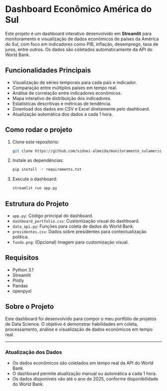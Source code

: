 # Dashboard Econômico América do Sul

Este projeto é um dashboard interativo desenvolvido em **Streamlit** para monitoramento e visualização de dados econômicos de países da América do Sul, com foco em indicadores como PIB, inflação, desemprego, taxa de juros, entre outros. Os dados são coletados automaticamente da API do World Bank.

## Funcionalidades Principais

- Visualização de séries temporais para cada país e indicador.
- Comparação entre múltiplos países em tempo real.
- Análise de correlação entre indicadores econômicos.
- Mapa interativo de distribuição dos indicadores.
- Estatísticas descritivas e métricas de tendência.
- Download dos dados em CSV e Excel diretamente pelo dashboard.
- Atualização automática dos dados a cada 1 hora.

## Como rodar o projeto

1. Clone este repositório:
   ```bash
   git clone https://github.com/sidnei-almeida/monitoramento_sulamericano
   ```
2. Instale as dependências:
   ```bash
   pip install -r requirements.txt
   ```
3. Execute o dashboard:
   ```bash
   streamlit run app.py
   ```

## Estrutura do Projeto
- `app.py`: Código principal do dashboard.
- `dashboard_portfolio.css`: Customização visual do dashboard.
- `data_api.py`: Funções para coleta de dados do World Bank.
- `presidentes.csv`: Dados sobre presidentes para contextualização política.
- `fundo.png`: (Opcional) Imagem para customização visual.

## Requisitos
- Python 3.1
- Streamlit
- Plotly
- Pandas
- openpyxl

## Sobre o Projeto
Este dashboard foi desenvolvido para compor o meu portfólio de projetos de Data Science. O objetivo é demonstrar habilidades em coleta, processamento, análise e visualização de dados econômicos em tempo real.

---

### Atualização dos Dados
- Os dados econômicos são coletados em tempo real da API do World Bank.
- O dashboard permite atualização manual ou automática a cada 1 hora.
- Os dados disponíveis vão até o ano de 2025, conforme disponibilidade do World Bank.
